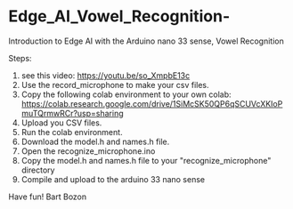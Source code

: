 # Edge_AI_Vowel_Recognition-
Introduction to Edge AI with the Arduino nano 33 sense, Vowel Recognition

Steps:
1) see this video: https://youtu.be/so_XmpbE13c 
2) Use the record_microphone to make your csv files.
3) Copy the following colab environment to your own colab:  https://colab.research.google.com/drive/1SiMcSK50QP6qSCUVcXKIoPmuTQrmwRCr?usp=sharing
4) Upload you CSV files.
5) Run the colab environment.
6) Download the model.h and names.h file.
7) Open the recognize_microphone.ino
8) Copy the model.h and names.h file to your "recognize_microphone" directory
9) Compile and upload to the arduino 33 nano sense

Have fun!
Bart Bozon
